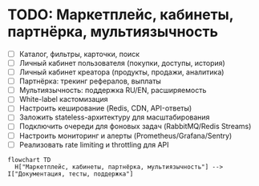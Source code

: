 # TODO: Маркетплейс, кабинеты, партнёрка, мультиязычность

- [ ] Каталог, фильтры, карточки, поиск
- [ ] Личный кабинет пользователя (покупки, доступы, история)
- [ ] Личный кабинет креатора (продукты, продажи, аналитика)
- [ ] Партнёрка: трекинг рефералов, выплаты
- [ ] Мультиязычность: поддержка RU/EN, расширяемость
- [ ] White-label кастомизация
- [ ] Настроить кеширование (Redis, CDN, API-ответы)
- [ ] Заложить stateless-архитектуру для масштабирования
- [ ] Подключить очереди для фоновых задач (RabbitMQ/Redis Streams)
- [ ] Настроить мониторинг и алерты (Prometheus/Grafana/Sentry)
- [ ] Реализовать rate limiting и throttling для API

```mermaid
flowchart TD
  H["Маркетплейс, кабинеты, партнёрка, мультиязычность"] --> I["Документация, тесты, поддержка"]
```
